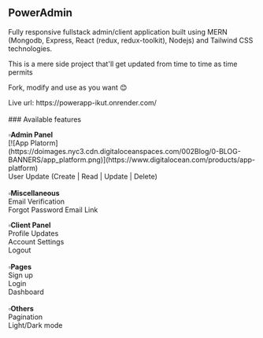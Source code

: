 ## PowerAdmin
<p>Fully responsive fullstack admin/client application built using MERN (Mongodb, Express, React (redux, redux-toolkit), Nodejs) and Tailwind CSS technologies.</p>
<p>This is a mere side project that'll get updated from time to time as time permits </p>
<p>Fork, modify and use as you want 😊 </p>
Live url: https://powerapp-ikut.onrender.com/
<br>
<br>
### Available features
<p>
  <b>▫️Admin Panel</b>
  <br>
[![App Platorm](https://doimages.nyc3.cdn.digitaloceanspaces.com/002Blog/0-BLOG-BANNERS/app_platform.png)](https://www.digitalocean.com/products/app-platform)
  <br>
User Update (Create | Read | Update | Delete)
  <br>
  <br>
  <b>▫️Miscellaneous</b>
  <br>
Email Verification 
  <br>
  Forgot Password Email Link
  <br>
  
<b>▫️Client Panel</b>
  <br>
Profile Updates 
  <br>
  Account Settings
    <br>
Logout
<br><br>
  <b>▫️Pages</b>
  <br>
Sign up
  <br>
Login
  <br>
Dashboard
  <br>
  <br>
  <b>▫️Others</b>
  <br>
Pagination 
  <br>
Light/Dark mode
</p>
